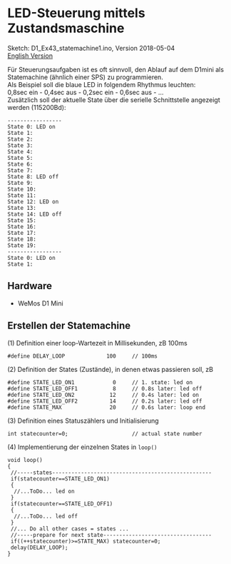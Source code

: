 # LED-Steuerung mittels Zustandsmaschine
Sketch: D1_Ex43_statemachine1.ino, Version 2018-05-04      
[English Version](./D1_Ex43_statemachine1_README.md "English Version")   

F&uuml;r Steuerungsaufgaben ist es oft sinnvoll, den Ablauf auf dem D1mini als Statemachine (&auml;hnlich einer SPS) zu programmieren.   
Als Beispiel soll die blaue LED in folgendem Rhythmus leuchten:   
0,8sec ein - 0,4sec aus - 0,2sec ein - 0,6sec aus - ...   
Zus&auml;tzlich soll der aktuelle State &uuml;ber die serielle Schnittstelle angezeigt werden (115200Bd):   
```
-----------------
State 0: LED on
State 1: 
State 2: 
State 3: 
State 4: 
State 5: 
State 6: 
State 7: 
State 8: LED off
State 9: 
State 10: 
State 11: 
State 12: LED on
State 13: 
State 14: LED off
State 15: 
State 16: 
State 17: 
State 18: 
State 19: 
-----------------
State 0: LED on
State 1: 
```   

## Hardware
* WeMos D1 Mini

## Erstellen der Statemachine   
(1) Definition einer loop-Wartezeit in Millisekunden, zB 100ms   
```
#define DELAY_LOOP             100     // 100ms 
```   

(2) Definition der States (Zust&auml;nde), in denen etwas passieren soll, zB   
```
#define STATE_LED_ON1            0     // 1. state: led on 
#define STATE_LED_OFF1           8     // 0.8s later: led off
#define STATE_LED_ON2           12     // 0.4s later: led on 
#define STATE_LED_OFF2          14     // 0.2s later: led off
#define STATE_MAX               20     // 0.6s later: loop end
```   

(3) Definition eines Statusz&auml;hlers und Initialisierung
```   
int statecounter=0;                    // actual state number
```   

(4) Implementierung der einzelnen States in `loop()` 
```
void loop()
{
 //-----states--------------------------------------------------
 if(statecounter==STATE_LED_ON1)
 {
  //...ToDo... led on
 }
 if(statecounter==STATE_LED_OFF1)
 {
  //...ToDo... led off
 }
 //... Do all other cases = states ...
 //-----prepare for next state----------------------------------
 if((++statecounter)>=STATE_MAX) statecounter=0;
 delay(DELAY_LOOP);
}
```  
